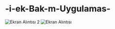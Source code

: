 # -i-ek-Bak-m-Uygulamas-
![Ekran Alıntısı 2](https://user-images.githubusercontent.com/127991154/227748328-e5c309c3-1a93-4545-a288-969288043566.PNG)
![Ekran Alıntısı](https://user-images.githubusercontent.com/127991154/227748337-c064ae76-0d9b-4ffe-b162-1ccf3a0c052f.PNG)
